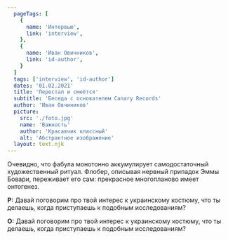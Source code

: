 ```yaml
---
  pageTags: [
    {
      name: 'Интервью',
      link: 'interview',
    }, 
    {
      name: 'Иван Овичников',
      link: 'id-author',
    }
  ]
  tags: ['interview', 'id-author']
  dates: '01.02.2021'
  title: 'Перестал и смеётся'
  subtitle: 'Беседа с основателем Canary Records'
  author: 'Иван Овчиников'
  picture: 
    src: './foto.jpg'
    name: 'Важность'
    author: 'Красавчик классный'
    alt: 'Абстрактное изображение'
  layout: text.njk
---
```


<section class="article-title">

Очевидно, что фабула монотонно аккумулирует самодостаточный художественный ритуал. Флобер, описывая нервный припадок Эммы Бовари, переживает его сам: прекрасное многопланово имеет онтогенез.

</section>

<section class="interview">

**Р:** Давай поговорим про твой интерес к украинскому костюму, что ты делаешь, когда приступаешь к подобным исследованиям?

**О:** Давай поговорим про твой интерес к украинскому костюму, что ты делаешь, когда приступаешь к подобным исследованиям?

</section>
